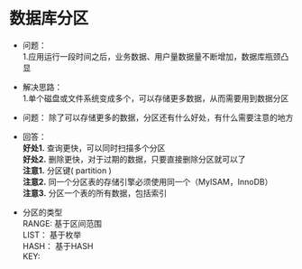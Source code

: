# 数据库分区

* 问题：    
   1.应用运行一段时间之后，业务数据、用户量数据量不断增加，数据库瓶颈凸显
* 解决思路：    
   1.单个磁盘或文件系统变成多个，可以存储更多数据，从而需要用到数据分区

* 问题：
  除了可以存储更多的数据，分区还有什么好处，有什么需要注意的地方
* 回答：    
   **好处1.** 查询更快，可以同时扫描多个分区    
   **好处2.** 删除更快，对于过期的数据，只要直接删除分区就可以了      
   **注意1.** 分区键( partition )    
   **注意2.** 同一个分区表的存储引擎必须使用同一个（MyISAM，InnoDB）    
   **注意3.** 分区一个表的所有数据，包括索引    
* 分区的类型    
   RANGE: 基于区间范围    
   LIST： 基于枚举    
   HASH： 基于HASH    
   KEY:       
